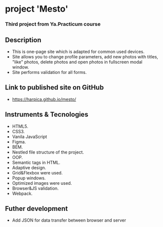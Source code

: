 # project 'Mesto'

### Third project from Ya.Practicum course

## Description
* This is one-page site which is adapted for common used devices.
* Site allows you to change profile parameters, add new photos with titles, "like" photos, delete photos and open photos in fullscreen modal window.
* Site performs validation for all forms.

## Link to published site on GitHub
* https://harpica.github.io/mesto/

## Instruments & Tecnologies
* HTML5.
* CSS3.
* Vanila JavaScript
* Figma.
* BEM.
* Nestled file structure of the project.
* OOP.
* Semantic tags in HTML.
* Adaptive design.
* Grid&Flexbox were used.
* Popup windows.
* Optimized images were used.
* Browser&JS validation.
* Webpack.

## Futher development
* Add JSON for data transfer between browser and server

